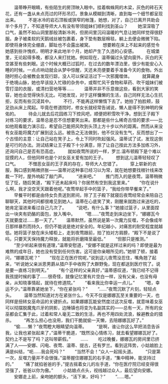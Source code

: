 　　温蒂睁开眼睛，有些陌生的房顶映入眼中。挂着蜘蛛网的木梁，灰色的砖石天花，还有一盏从未点亮过的环形吊灯。景象从模糊到清晰，直到每一个细节都呈现出来。
　　不是冰冷的岩石顶板或狭窄的帐篷，她想，对了，自己已离开共助会半个多月了，不知道导师大人有没有带领姐妹们顺利找到圣山？
　　她深深吸了口气，虽然不如山洞里那般清新冷冽，但房间里沉闷温暖的气息让她同样觉得很舒服。身子被柔软的天鹅绒丝被包裹着，身下垫有数层棉毯，躺上去便会微微下陷。即使将身体完全绷直，脚趾也不会露出被窝。
　　想要赖在床上不起来的感觉令她感到些许愧疚，明明才来此地半个月，她却产生了久违的心安感。
　　在城堡里，无论起得多晚，都没人来打扰她。例如现在，温蒂偏过头望向窗外，灰白的天空甚至有些刺眼。这个时候大概已过狐时，在过去的数年漂泊里，很少有能安心入睡的时候。一点点响动就会从梦中惊醒，天还未亮便要着手准备今天的食物。外出随时担心会被教会发现行踪，没人可以保证活过下一次邪魔噬体。
　　就算藏身于绝境山脉，她也早该投入忙碌的杂务中，或帮忙风干食物和草药、吹干姐妹们被雪打湿的衣服，或清扫营地等等……
　　温蒂并非不乐意做这些，看到大家的笑容，她也会觉得快乐无比。可她发现，对于这样慵懒的生活，自己同样无法心生抗拒，反而有些沉浸其中。
　　不行，不能再这样懒惰下去了。她拍了拍脸颊，鼓足劲从床上爬起。毕竟在修道院时，修女长就经常告诫说，懒人是得不到神明的保佑的。
　　待会儿就去后花园练习下控风吧，顺便把积雪吹干净。想到王子殿下对练习的要求，温蒂总是忍不住想要笑出来。那都是些什么稀奇古怪的要求——比如他观看能力演示后，希望自己能把风吹到头顶上方十步以外的距离。然而从来没有女巫能将魔力扩展到这么远。被告之无法做到，他不仅没有生气，反而想出了一个古怪的主意：让自己站在凳子上，令上下同时吹起强风。温蒂试了试，发现这倒是可行的办法。测试结果让王子殿下十分满意，除了让自己按此方法多加练习外，还询问自己是否有恐高症。
　　就如夜莺所说的一样，罗兰.温布顿殿下是个难以捉摸的人，但他同样也是个对女巫关爱有加的王子。
　　想到这儿温蒂轻轻叹了口气。
　　不憎恶女巫的王子真的存在，导师大人您错了。
　　穿上崭新的衣服，胸口感到略微挤胀——温蒂对这种事已经习以为常，就在她想要找根针线来改裁一下时，屋外响起了敲门声。
　　“进来吧。”
　　推门而入的是夜莺，温蒂稍微怔了怔，随后笑道，“殿下还未起床吗？你居然有空到我这里来。”
　　“你在说什么啊，我才没空天天跟着他呢。”夜莺举起手中的篮子，“我给你带早餐来了。”
　　早餐平时都是由侍女负责送到房间，除了王子殿下就寝后夜莺经常会来陪自己聊聊天，其他时间都很难见到她人。温蒂在心底笑了笑，刚醒来就跑过来送吃的，她肯定溜进来看过自己几次了。
　　“说吧，有什么事？”她接过篮子，从里面捏出一块夹有奶酪的面包，放入嘴中。
　　“嗯……”夜莺走到床边坐下，“娜娜瓦今天就要度过……那一天了。”
　　温蒂默然，虽然说是第一次魔力反噬，不会像成年日那样暴烈而持久，但仍不能说是绝对安全的。年纪越小，对痛苦的耐受程度就越低。她将篮子放在床头矮柜上，走到夜莺跟前，拍了拍对方肩膀，“殿下不是说了吗，只要天天保持魔力释放，就能将折磨降至最低。”
　　“但那只是推测。”
　　“至少听起来很有道理，”温蒂安慰道，“安娜不就是这样过来的吗？即使是最为难熬的成年日，她也没有受到任何伤害。这可是你亲眼所见的。”她顿了顿，接着问，“娜娜瓦呢？”
　　“现在正在医疗院呢，”说到这儿夜莺没忍住，嘴角翘了起来，“听说她父亲派恩男爵从猎户手中收购了大群野兔，现在都送到医疗院了。说是要一直练习到明天。”
　　“有个这样的父亲真好，”温蒂感叹道，“我已经不记得我孩提时候的事了……很奇怪，就像记忆里有片空白一样，没有父亲，也没有母亲，从知晓事情起，就待在修道院。”
　　“看来我比你幸运一点儿。”
　　“嗯，幸运不少。”温蒂靠紧她坐下，“你在紧张吗？”
　　“……”夜莺沉默了片刻，轻轻点头。
　　温蒂当然知道对方在紧张什么，今天不仅是娜娜瓦至关重要的一天，也同样是扭转女巫命运的关键折点。如果娜娜瓦能安然度过这次反噬，就意味着女巫可以彻摆脱魔鬼爪牙的阴影，边陲镇也将变为名副其实的——总有一天，所有的女巫都会汇集于此，过着和常人毫无二致的生活，再也不用四处流浪，躲避教会的猎杀。
　　“再怎么担心也没用，我们干脆就偷一天懒，去陪娜娜瓦好了。”
　　“偷……懒？”夜莺瞪大眼睛望向温蒂。
　　“是啊，谁让你这么早把消息告诉我，让我也紧张起来了，”温蒂干脆道，“既然没心情练习，就去看望娜娜瓦好了。契约上不是写了吗？这叫带薪假。”
　　……
　　吃过晚餐，娜娜瓦的房间里已挤满了人——安娜、闪电、夜莺、温蒂、提古，还有罗兰。看到这阵势，小姑娘脸上满是纠结，“呃……我会死吗？”
　　“当然不会！”众人一起摇头道。
　　“只是第一次，反噬力量并不会很强，”温蒂握住娜娜瓦的右手道，“集中精神，能坚持过的。”
　　“痛了就掐爸爸的手，”提古摇着女儿的左手道，“你在医疗院已经变得很坚强了，爸爸以你为傲。”
　　小姑娘点点头，视线越过众人，最后望向安娜。
　　安娜走上前，亲吻她的额头，“活下来，好吗？”
　　“……嗯。”